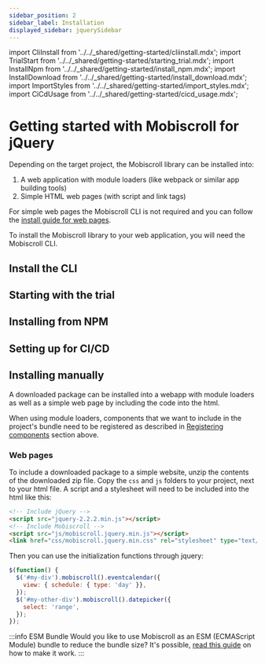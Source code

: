 ```yaml
---
sidebar_position: 2
sidebar_label: Installation
displayed_sidebar: jquerySidebar
---
```


import CliInstall from '../../\_shared/getting-started/cliinstall.mdx';
import TrialStart from '../../\_shared/getting-started/starting_trial.mdx';
import InstallNpm from '../../\_shared/getting-started/install_npm.mdx';
import InstallDownload from '../../\_shared/getting-started/install_download.mdx';
import ImportStyles from '../../\_shared/getting-started/import_styles.mdx';
import CiCdUsage from '../../\_shared/getting-started/cicd_usage.mdx';

# Getting started with Mobiscroll for jQuery

Depending on the target project, the Mobiscroll library can be installed into:

1. A web application with module loaders (like webpack or similar app building tools)
2. Simple HTML web pages (with script and link tags)

For simple web pages the Mobiscroll CLI is not required and you can follow the [install guide for web pages](#web-pages).

To install the Mobiscroll library to your web application, you will need the Mobiscroll CLI.

## Install the CLI

<CliInstall />

## Starting with the trial

<TrialStart framework="jquery" />

## Installing from NPM

<InstallNpm framework="jquery" />

<ImportStyles framework="jquery" />

## Setting up for CI/CD

<CiCdUsage/>

## Installing manually

A downloaded package can be installed into a webapp with module loaders as well as a simple web page by including the code into the html.

<InstallDownload framework="jquery" />

<ImportStyles framework="jquery" />

When using module loaders, components that we want to include in the project's bundle need to be registered as described in [Registering components](#registering-components) section above.

### Web pages

To include a downloaded package to a simple website, unzip the contents of the downloaded zip file. Copy the `css` and `js` folders to your project, next to your html file. A script and a stylesheet will need to be included into the html like this:

```html title="Your html file, for example index.html"
<!-- Include jQuery -->
<script src="jquery-2.2.2.min.js"></script>
<!-- Include Mobiscroll -->
<script src="js/mobiscroll.jquery.min.js"></script>
<link href="css/mobiscroll.jquery.min.css" rel="stylesheet" type="text/css">
```

Then you can use the initialization functions through jquery:

```javascript
$(function() {
  $('#my-div').mobiscroll().eventcalendar({
    view: { schedule: { type: 'day' }},
  });
  $('#my-other-div').mobiscroll().datepicker({
    select: 'range',
  });
});
```

:::info ESM Bundle
Would you like to use Mobiscroll as an ESM (ECMAScript Module) bundle to reduce the bundle size? It's possible, [read this guide](../core-concepts/esm_bundle) on how to make it work.
:::